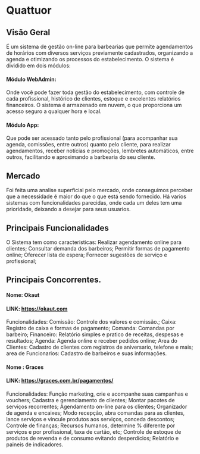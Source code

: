 
# Quattuor 
## Visão Geral 
É um sistema de gestão on-line para barbearias que permite agendamentos de horários
com diversos serviços previamente cadastrados, organizando a agenda e otimizando os processos do estabelecimento.
O sistema é dividido em dois módulos:
#### Módulo WebAdmin:
Onde você pode fazer toda gestão do estabelecimento, com controle de cada profissional, histórico 
de clientes, estoque e excelentes relatórios financeiros. O sistema é armazenado em nuvem, o que proporciona um acesso seguro a qualquer hora e local.
#### Módulo App:
Que pode ser acessado tanto pelo profissional (para acompanhar sua agenda, comissões, entre outros) quanto 
pelo cliente, para realizar agendamentos, receber notícias e promoções, lembretes automáticos, entre outros, facilitando e aproximando a barbearia do seu cliente.

## Mercado 
Foi feita uma analise superficial pelo mercado, onde conseguimos perceber que a necessidade é maior do que o que está sendo fornecido. Há varios sistemas com funcionalidades parecidas, onde cada um deles tem uma prioridade, deixando a desejar para seus usuarios. 

## Principais Funcionalidades 
O Sistema tem como caracteristicas:
Realizar agendamento online para clientes;
Consultar demanda dos barbeiros;
Permitir formas de pagamento online;
Oferecer lista de espera;
Fornecer sugestões de serviço e profissional;


## Principais Concorrentes. 
#### Nome: Okaut 
#### LINK: https://okaut.com
Funcionalidades: 
Comissão: Controle dos valores e comissão.;
Caixa: Registro de caixa e formas de pagamento;
Comanda: Comandas por barbeiro;
Financeiro: Relatório simples e pratico de receitas, despesas e resultados;
Agenda: Agenda online e receber pedidos online;
Area do Clientes: Cadastro de clientes com registros de aniversario, telefone e mais; area de Funcionarios: Cadastro de barbeiros e suas informações.

#### Nome :  Graces 
#### LINK:  https://graces.com.br/pagamentos/
Funcionalidades: Função marketing, crie e acompanhe suas campanhas e vouchers; Cadastra e gerenciamento de clientes; Montar pacotes de serviços recorrentes; Agendamento on-line para os clientes; Organizador de agenda e encaixes; Modo recepção, abra comandas para as clientes, lance serviços e vincule produtos aos serviços, conceda descontos; Controle de finanças; Recursos humanos, determine % diferente por serviços e por profissional, taxa de cartão, etc; Controle de estoque de produtos de revenda e de consumo evitando desperdícios; Relatório e paineis de indicadores.

